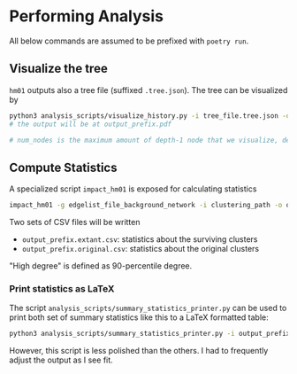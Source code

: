 Performing Analysis
===================

All below commands are assumed to be prefixed with `poetry run`.

## Visualize the tree

`hm01` outputs also a tree file (suffixed `.tree.json`). The tree can be visualized by

```bash
python3 analysis_scripts/visualize_history.py -i tree_file.tree.json -o output_prefix [-n num_nodes]
# the output will be at output_prefix.pdf

# num_nodes is the maximum amount of depth-1 node that we visualize, defaults to 30
```

## Compute Statistics

A specialized script `impact_hm01` is exposed for calculating statistics

```bash
impact_hm01 -g edgelist_file_background_network -i clustering_path -o output_prefix
```

Two sets of CSV files will be written

 - `output_prefix.extant.csv`: statistics about the surviving clusters
 - `output_prefix.original.csv`: statistics about the original clusters

"High degree" is defined as 90-percentile degree.


### Print statistics as LaTeX

The script `analysis_scripts/summary_statistics_printer.py` can be used to print both set of summary statistics like this to a LaTeX formatted table:

```bash
python3 analysis_scripts/summary_statistics_printer.py -i output_prefix # outputs to stdout
```

However, this script is less polished than the others. I had to frequently adjust the output as I see fit.